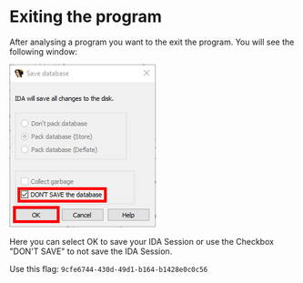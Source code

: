 # Exiting the program
After analysing a program you want to the exit the program. You will see the following window:

![](../images/closingProgram.png)

Here you can select OK to save your IDA Session or use the Checkbox "DON'T SAVE" to not save the IDA Session.

Use this flag: ```9cfe6744-430d-49d1-b164-b1428e0c0c56```
